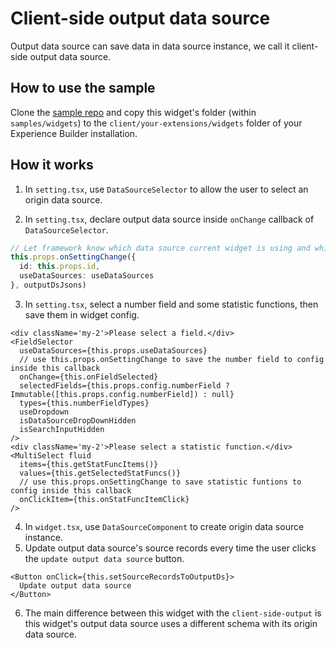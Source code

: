 # Client-side output data source

Output data source can save data in data source instance, we call it client-side output data source.

## How to use the sample

Clone the [sample repo](https://github.com/esri/arcgis-experience-builder-sdk-resources) and copy this widget's folder (within `samples/widgets`) to the `client/your-extensions/widgets` folder of your Experience Builder installation.

## How it works

1. In `setting.tsx`, use `DataSourceSelector` to allow the user to select an origin data source.

2. In `setting.tsx`, declare output data source inside `onChange` callback of `DataSourceSelector`.

```ts
// Let framework know which data source current widget is using and which data source current widget is outputing.
this.props.onSettingChange({
  id: this.props.id,
  useDataSources: useDataSources
}, outputDsJsons)
```

3. In `setting.tsx`, select a number field and some statistic functions, then save them in widget config.

```tsx
<div className='my-2'>Please select a field.</div>
<FieldSelector
  useDataSources={this.props.useDataSources}
  // use this.props.onSettingChange to save the number field to config inside this callback
  onChange={this.onFieldSelected}
  selectedFields={this.props.config.numberField ? Immutable([this.props.config.numberField]) : null}
  types={this.numberFieldTypes}
  useDropdown
  isDataSourceDropDownHidden
  isSearchInputHidden
/>
<div className='my-2'>Please select a statistic function.</div>
<MultiSelect fluid
  items={this.getStatFuncItems()}
  values={this.getSelectedStatFuncs()}
  // use this.props.onSettingChange to save statistic funtions to config inside this callback
  onClickItem={this.onStatFuncItemClick}
/>
```

4. In `widget.tsx`, use `DataSourceComponent` to create origin data source instance.
5. Update output data source's source records every time the user clicks the `update output data source` button.

```tsx
<Button onClick={this.setSourceRecordsToOutputDs}>
  Update output data source
</Button>
```
6. The main difference between this widget with the `client-side-output` is this widget's output data source uses a different schema with its origin data source.
